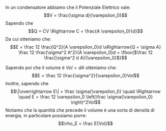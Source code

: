 In un condensatore abbiamo che il Potenziale Elettrico vale: $$V = \frac{\sigma d}{\varepsilon_0}$$
Sapendo che $$Q = CV \Rightarrow C = \frac{A \varepsilon_0}{d}$$ 
Da cui otteniamo che: $$E = \frac 12 \frac{Q^2}{A \varepsilon_0}d \xRightarrow{Q = \sigma A} \frac 12 \frac{\sigma^2 A^2}{A \varepsilon_0}d = \fbox{$\frac 12 \frac{\sigma^2 d A}{\varepsilon_0}$}$$

Sapendo poi che il volume è $Vol = dA$ otteniamo che: $$E = \frac 12 \frac{\sigma^2}{\varepsilon_0}Vol$$
Inoltre, sapendo che $$\|\overrightarrow E\| = \frac \sigma{\varepsilon_0} \quad \Rightarrow \quad E = \frac 12 \varepsilon_0 \left(\frac \sigma{\varepsilon_0} \right)^2Vol$$
Notiamo che la quantità che precede il volume è una sorta di densità di energia, in particolare possiamo porre: $$\rho_E = \frac E{Vol}$$